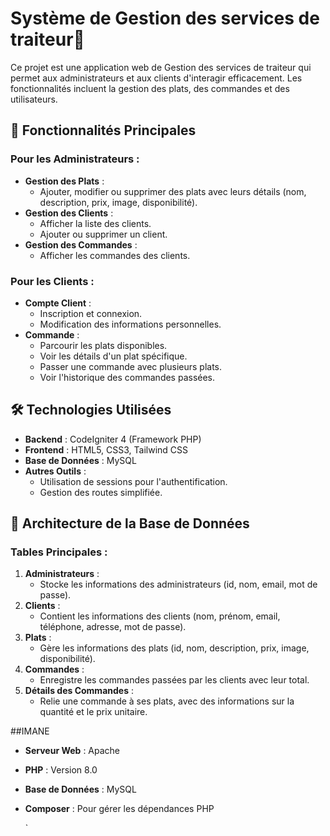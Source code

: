 # Système de Gestion des services de traiteur🍴

Ce projet est une application web de Gestion des services de traiteur qui permet aux administrateurs et aux clients d'interagir efficacement. Les fonctionnalités incluent la gestion des plats, des commandes et des utilisateurs.

## 🚀 Fonctionnalités Principales

### Pour les Administrateurs :

- **Gestion des Plats** :
  - Ajouter, modifier ou supprimer des plats avec leurs détails (nom, description, prix, image, disponibilité).
- **Gestion des Clients** :
  - Afficher la liste des clients.
  - Ajouter ou supprimer un client.
- **Gestion des Commandes** :
  - Afficher les commandes des clients.

### Pour les Clients :

- **Compte Client** :
  - Inscription et connexion.
  - Modification des informations personnelles.
- **Commande** :
  - Parcourir les plats disponibles.
  - Voir les détails d'un plat spécifique.
  - Passer une commande avec plusieurs plats.
  - Voir l'historique des commandes passées.

## 🛠️ Technologies Utilisées

- **Backend** : CodeIgniter 4 (Framework PHP)
- **Frontend** : HTML5, CSS3, Tailwind CSS
- **Base de Données** : MySQL
- **Autres Outils** :
  - Utilisation de sessions pour l'authentification.
  - Gestion des routes simplifiée.

## 📂 Architecture de la Base de Données

### Tables Principales :
1. **Administrateurs** :
   - Stocke les informations des administrateurs (id, nom, email, mot de passe).
2. **Clients** :
   - Contient les informations des clients (nom, prénom, email, téléphone, adresse, mot de passe).
3. **Plats** :
   - Gère les informations des plats (id, nom, description, prix, image, disponibilité).
4. **Commandes** :
   - Enregistre les commandes passées par les clients avec leur total.
5. **Détails des Commandes** :
   - Relie une commande à ses plats, avec des informations sur la quantité et le prix unitaire.

##IMANE

- **Serveur Web** : Apache
- **PHP** : Version 8.0
- **Base de Données** : MySQL
- **Composer** : Pour gérer les dépendances PHP

   `
